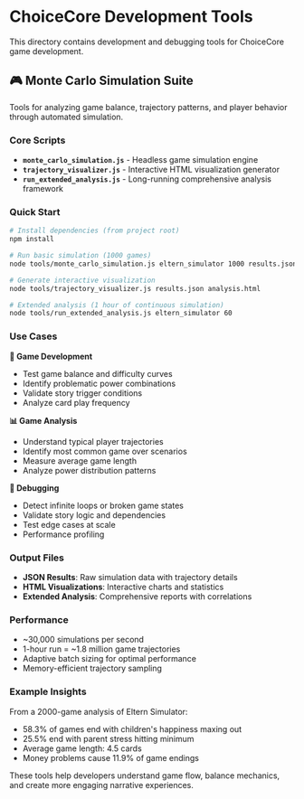 # ChoiceCore Development Tools

This directory contains development and debugging tools for ChoiceCore game development.

## 🎮 Monte Carlo Simulation Suite

Tools for analyzing game balance, trajectory patterns, and player behavior through automated simulation.

### Core Scripts

- **`monte_carlo_simulation.js`** - Headless game simulation engine
- **`trajectory_visualizer.js`** - Interactive HTML visualization generator  
- **`run_extended_analysis.js`** - Long-running comprehensive analysis framework

### Quick Start

```bash
# Install dependencies (from project root)
npm install

# Run basic simulation (1000 games)
node tools/monte_carlo_simulation.js eltern_simulator 1000 results.json

# Generate interactive visualization
node tools/trajectory_visualizer.js results.json analysis.html

# Extended analysis (1 hour of continuous simulation)
node tools/run_extended_analysis.js eltern_simulator 60
```

### Use Cases

**🔧 Game Development**
- Test game balance and difficulty curves
- Identify problematic power combinations
- Validate story trigger conditions
- Analyze card play frequency

**📊 Game Analysis** 
- Understand typical player trajectories
- Identify most common game over scenarios
- Measure average game length
- Analyze power distribution patterns

**🐛 Debugging**
- Detect infinite loops or broken game states
- Validate story logic and dependencies
- Test edge cases at scale
- Performance profiling

### Output Files

- **JSON Results**: Raw simulation data with trajectory details
- **HTML Visualizations**: Interactive charts and statistics
- **Extended Analysis**: Comprehensive reports with correlations

### Performance

- ~30,000 simulations per second
- 1-hour run = ~1.8 million game trajectories
- Adaptive batch sizing for optimal performance
- Memory-efficient trajectory sampling

### Example Insights

From a 2000-game analysis of Eltern Simulator:
- 58.3% of games end with children's happiness maxing out
- 25.5% end with parent stress hitting minimum  
- Average game length: 4.5 cards
- Money problems cause 11.9% of game endings

These tools help developers understand game flow, balance mechanics, and create more engaging narrative experiences.
